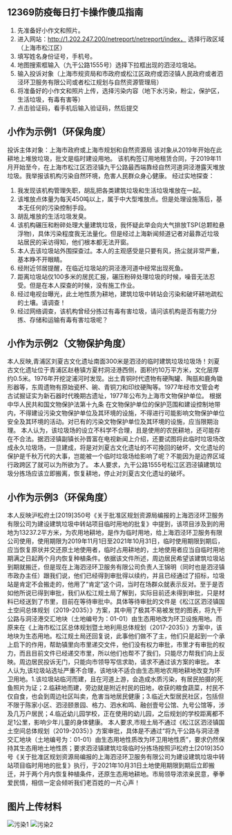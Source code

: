 ## 12369防疫每日打卡操作傻瓜指南
1. 先准备好小作文和照片。
2. 进入网站：http://1.202.247.200/netreport/netreport/index， 选择行政区域（上海市松江区）
3. 填写姓名身份证号，手机号。
4. 地图搜索框输入（九干公路1555号）选择下拉框出现的泗泾垃圾站。
5. 输入投诉对象（上海市规资局和市政府或松江区政府或泗泾镇人民政府或者泗泾环卫服务有限公司或者松江规划与自然资源管理局）
6. 将准备好的小作文和照片上传，选择污染内容（地下水污染，粉尘，保护区，生活垃圾，有毒有害等）
7. 点击验证码，看手机后输入验证码，然后提交


## 小作为示例1（环保角度）
投诉主体对象：上海市政府或上海市规划和自然资源局
该对象从2019年开始在此耕地上堆放垃圾，批文是临时建设用地。
该机构签订用地租赁合同，于2019年11月开始至今，在上海市松江区泗泾镇九干公路最西端靠经自然河道洞泾港露天堆放垃圾。我举报该机构污染自然环境，危害人民群众身心健康。
经过实地探查：

1. 我发现该机构管理失职，胡乱把各类建筑垃圾和生活垃圾堆放在一起。
2. 该堆放点体量为每天450吨以上，属于中大型堆放点。但是处理设施落后，基本无任何的污染控制手段。
3. 胡乱堆放的生活垃圾发臭。
4. 该机构碾压和粉碎处理大量建筑垃圾，我怀疑此举会向大气排放TSP(总颗粒悬浮物)，具体污染程度我无法量化。但是经过上海新闻频道记者对最靠近垃圾站居民的采访得知，他们根本都无法开窗。
5. 本人去该垃圾站外围探查过。本人的主观感受是只要有风，扬尘就非常严重，基本睁不开眼睛。
6. 经附近邻居提醒，在临近垃圾站的洞泾港河道中经常出现死鱼。
7. 距离垃圾站仅100多米的居民汇报，碾压粉碎处理垃圾的时候，噪音无法忍受。但是在本人探查的时候，没有施工作业。
8. 经过电视台曝光，此土地性质为耕地，建筑垃圾中转站会污染和破坏耕地疏松的土壤。请调查！
9. 经过网络调查，该机构曾经分拣过有毒有害垃圾，请问该机构是否有能力分拣、存储和运输有毒有害垃圾呢？

## 小作为示例2（文物保护角度）
本人反映,青浦区刘夏古文化遗址南面300米是泗泾的临时建筑垃圾垃圾场！刘夏古文化遗址位于青浦区赵巷镇方夏村洞泾港西侧，面积约10万平方米，文化层厚约0.5米。1976年开挖淀浦河时发现。出土青铜时代遗物有硬陶罐、陶瓿和鹿角锄形器等，东周遗物有原始瓷杯、碗、青铜刀和印纹硬陶等。1977年经市文管会考古试掘证实为新石器时代晚期古遗址，1977年公布为上海市文物保护单位。 根据中华人民共和国文物保护法第十九条 在文物保护单位的保护范围和建设控制地带内，不得建设污染文物保护单位及其环境的设施，不得进行可能影响文物保护单位安全及其环境的活动。对已有的污染文物保护单位及其环境的设施，应当限期治理。 本人认为，该垃圾场的设立不科学不合理，且是使用的农民耕地，还可能存在不合法。据泗泾镇副镇长孙晋富在电视新闻上介绍，还要试图将此临时垃圾场改成永久垃圾场，一旦建成，将是对刘夏古文化遗址的不可挽回的破坏，文化遗址的保护是千秋万代的大事，岂能被一个临时垃圾场给影响了呢？不能因为是边界区域行政跨区了就可以为所欲为了。 本人要求，九干公路1555号松江区泗泾镇建筑垃圾分拣场应该立即搬离，恢复耕地，停止对刘夏古文化遗址的破坏。

## 小作为示例3（环保角度）
本人反映沪松府土[2019]350号《关于批准区规划资源局编报的上海泗泾环卫服务有限公司为建设建筑垃圾中转站项目临时用地的批复》中提到，该项目涉及到的用地为13237.2平方米，为农用地耕地，是作为临时用地，给上海泗泾环卫服务有限公司使用，使用期限为2019年11月1日至2021年10月31日，临时使用期限到期后，应当恢复原状并交还原土地使用者，临时占用耕地的，土地使用者应当自临时用地期满之日起两个月内恢复种植条件。依据该文件所述，周边居民希望该建筑垃圾站到期就搬迁，但是现在上海泗泾环卫服务有限公司负责人王锦明（同时也是泗泾镇市政办主任）跟我们说，他们已经得到审批得以续约，并且已经通过了招标，垃圾站是肯定不会搬走的，他用了“肯定”这个词，当时在场群众就表示反对。至于是否如他所说已得到审批，我们从松江规土局了解到，实际目前还未得到审批，只是材料已经送到了市里，目前在等待审批中。具体等待审批的文件是《松江区泗泾镇国土空间总体规划（2019-2035）》方案，其中用了极其不易被发觉的图表，将九干公路与洞泾港交汇地块（土地编号为：01-01）由生态用地改为环卫设施用地。而原来在《上海市松江区总体规划暨土地利用总体规划（2017-2035）》方案中，该地块为生态用地。松江规土局还回复说，此事他们做不了主，他们只是起到一个承上启下的作用，帮助镇里向市里递交文件，他们没有权力审批，市里才有审批的权力，而且目前文件已经递交市里，所以他们也帮不了我们，只能尽力帮我们向上反映。周边居民投诉无门，只能向市领导写信求助，请求不通过该方案的审批。  本人认为,该垃圾站选址严重不合理，该地块不适合由生态用地农用地耕地改变为环卫用地。1.该垃圾站临河而建，且在河道上游，会造成水质污染，有居民拍摄的死鱼照片为证；2.临耕地而建，旁边就是附近村民的田地，收获的粮食蔬菜，村民不仅自食，也会到周边社区叫卖，危害当地居民健康；3.临近大型居民社区，包括但不限于陈家小区、泗泾颐景园、格力、泗水和鸣、融创壹号公馆、九号公馆等，涉及几万户居民；4.临近幼儿园学校，正在使用的幼儿园，之后规划的学校距离都不足1公里，影响少年儿童的身体健康。  本人要求,市规土局不通过《松江区泗泾镇国土空间总体规划（2019-2035）》方案审批，具体是不通过“将九干公路与洞泾港交汇地块（土地编号为：01-01）由生态用地性质改为环卫用地性质”，要求仍然保持其生态用地土地性质；要求泗泾镇建筑垃圾临时分拣场按照沪松府土[2019]350号《关于批准区规划资源局编报的上海泗泾环卫服务有限公司为建设建筑垃圾中转站项目临时用地的批复》执行，于2021年10月31日土地使用期限到期后立即搬迁，并于两个月内恢复种植条件，还原生态用地耕地。市局领导浓浓亲民意，拳拳爱民情，相信一定会倾听我们老百姓的一片心声！


## 图片上传材料
![污染1](../图片资料/污染资料/污染1.jpg)
![污染2](../图片资料/污染资料/污染2.jpg)

